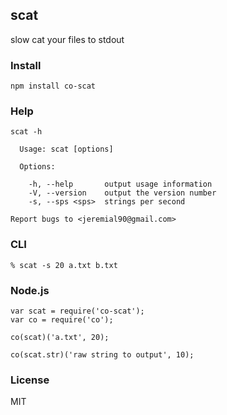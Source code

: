 ## scat
slow cat your files to stdout

### Install

    npm install co-scat

### Help

    scat -h

      Usage: scat [options]

      Options:

        -h, --help       output usage information
        -V, --version    output the version number
        -s, --sps <sps>  strings per second

    Report bugs to <jeremial90@gmail.com>

### CLI

    % scat -s 20 a.txt b.txt

### Node.js

    var scat = require('co-scat');
    var co = require('co');

    co(scat)('a.txt', 20);

    co(scat.str)('raw string to output', 10);

### License
MIT
